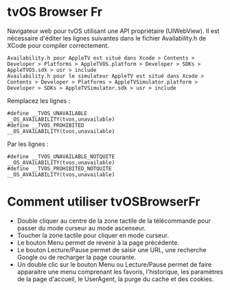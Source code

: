 tvOS Browser Fr
=============


Navigateur web pour tvOS utilisant une API propriétaire (UIWebView).
Il est nécessaire d'éditer les lignes suivantes dans le fichier Availability.h de XCode pour compiler correctement.

```
Availability.h pour AppleTV est situé dans Xcode > Contents > Developer > Platforms > AppleTVOS.platform > Developer > SDKs > AppleTVOS.sdk > usr > include
Availability.h pour le simulateur AppleTV est situé dans Xcode > Contents > Developer > Platforms > AppleTVSimulator.platform > Developer > SDKs > AppleTVSimulator.sdk > usr > include
```
Remplacez les lignes :
```
#define __TVOS_UNAVAILABLE                    __OS_AVAILABILITY(tvos,unavailable)
#define __TVOS_PROHIBITED                     __OS_AVAILABILITY(tvos,unavailable)
```
Par les lignes :
```
#define __TVOS_UNAVAILABLE_NOTQUITE                    __OS_AVAILABILITY(tvos,unavailable)
#define __TVOS_PROHIBITED_NOTQUITE                     __OS_AVAILABILITY(tvos,unavailable)
```

Comment utiliser tvOSBrowserFr
=============

- Double cliquer au centre de la zone tactile de la télécommande pour passer du mode curseur au mode ascenseur.
- Toucher la zone tactile pour cliquer en mode curseur.
- Le bouton Menu permet de revenir à la page précédente.
- Le bouton Lecture/Pause permet de saisir une URL, une recherche Google ou de recharger la page courante.
- Un double clic sur le bouton Menu ou Lecture/Pause permet de faire apparaitre une menu comprenant les favoris, l'historique, les paramètres de la page d'accueil, le UserAgent, la purge du cache et des cookies.
